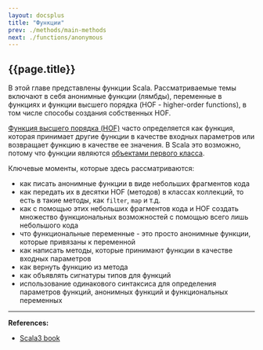 ```yaml
---
layout: docsplus
title: "Функции"
prev: ./methods/main-methods
next: ./functions/anonymous
---
```


## {{page.title}}

В этой главе представлены функции Scala. 
Рассматриваемые темы включают в себя анонимные функции (лямбды), переменные в функциях
и функции высшего порядка (HOF - higher-order functions), 
в том числе способы создания собственных HOF.

[Функция высшего порядка (HOF)](https://ru.wikipedia.org/wiki/%D0%A4%D1%83%D0%BD%D0%BA%D1%86%D0%B8%D1%8F_%D0%B2%D1%8B%D1%81%D1%88%D0%B5%D0%B3%D0%BE_%D0%BF%D0%BE%D1%80%D1%8F%D0%B4%D0%BA%D0%B0) 
часто определяется как функция, 
которая принимает другие функции в качестве входных параметров или возвращает функцию в качестве ее значения. 
В Scala это возможно, потому что функции являются [объектами первого класса](https://ru.wikipedia.org/wiki/%D0%9E%D0%B1%D1%8A%D0%B5%D0%BA%D1%82_%D0%BF%D0%B5%D1%80%D0%B2%D0%BE%D0%B3%D0%BE_%D0%BA%D0%BB%D0%B0%D1%81%D1%81%D0%B0).

Ключевые моменты, которые здесь рассматриваются:
- как писать анонимные функции в виде небольших фрагментов кода
- как передать их в десятки HOF (методов) в классах коллекций, то есть в такие методы, как `filter`, `map` и т.д.
- как с помощью этих небольших фрагментов кода и HOF создать множество функциональных возможностей 
с помощью всего лишь небольшого кода
- что функциональные переменные - это просто анонимные функции, которые привязаны к переменной
- как написать методы, которые принимают функции в качестве входных параметров
- как вернуть функцию из метода
- как объявлять сигнатуры типов для функций
- использование одинакового синтаксиса для определения параметров функций, анонимных функций и функциональных переменных


---

**References:**
- [Scala3 book](https://docs.scala-lang.org/scala3/book/fun-intro.html)
